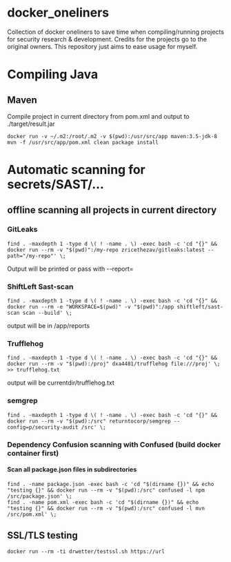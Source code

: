 # docker_oneliners
Collection of docker oneliners to save time when compiling/running projects for security research &amp; development. Credits for the projects go to the original owners. This repository just aims to ease usage for myself.

# Compiling Java
## Maven
Compile project in current directory from pom.xml and output to ./target/result.jar
```
docker run -v ~/.m2:/root/.m2 -v $(pwd):/usr/src/app maven:3.5-jdk-8 mvn -f /usr/src/app/pom.xml clean package install
```


# Automatic scanning for secrets/SAST/...
## offline scanning all projects in current directory
### GitLeaks
```
find . -maxdepth 1 -type d \( ! -name . \) -exec bash -c 'cd "{}" && docker run --rm -v "$(pwd)":/my-repo zricethezav/gitleaks:latest --path="/my-repo"' \;
```

Output will be printed or pass with --report=


### ShiftLeft Sast-scan
```
find . -maxdepth 1 -type d \( ! -name . \) -exec bash -c 'cd "{}" && docker run --rm -e "WORKSPACE=$(pwd)" -v "$(pwd)":/app shiftleft/sast-scan scan --build' \;
```

output will be in /app/reports

### Trufflehog
```
find . -maxdepth 1 -type d \( ! -name . \) -exec bash -c 'cd "{}" && docker run --rm -v "$(pwd):/proj" dxa4481/trufflehog file:///proj' \; >> trufflehog.txt
```

output will be currentdir/trufflehog.txt

### semgrep
```
find . -maxdepth 1 -type d \( ! -name . \) -exec bash -c 'cd "{}" && docker run --rm -v "$(pwd):/src" returntocorp/semgrep --config=p/security-audit /src' \;
```

### Dependency Confusion scanning with Confused (build docker container first)
#### Scan all package.json files in subdirectories
```
find . -name package.json -exec bash -c 'cd "$(dirname {})" && echo "testing {}" && docker run --rm -v "$(pwd):/src" confused -l npm /src/package.json' \;
find . -name pom.xml -exec bash -c 'cd "$(dirname {})" && echo "testing {}" && docker run --rm -v "$(pwd):/src" confused -l mvn /src/pom.xml' \;
```

## SSL/TLS testing
```
docker run --rm -ti drwetter/testssl.sh https://url
```
